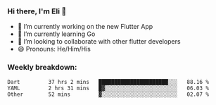 ### Hi there, I'm Eli 👋
- 🔭 I’m currently working on the new Flutter App
- 🌱 I’m currently learning Go
- 🦄 I’m looking to collaborate with other flutter developers
- 😄 Pronouns: He/Him/His

### Weekly breakdown:
<!--START_SECTION:waka-->

```text
Dart         37 hrs 2 mins   ██████████████████████░░░   88.16 %
YAML         2 hrs 31 mins   █▓░░░░░░░░░░░░░░░░░░░░░░░   06.03 %
Other        52 mins         ▓░░░░░░░░░░░░░░░░░░░░░░░░   02.07 %
```

<!--END_SECTION:waka-->
